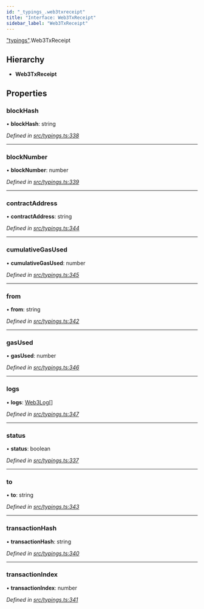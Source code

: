 ```yaml
---
id: "_typings_.web3txreceipt"
title: "Interface: Web3TxReceipt"
sidebar_label: "Web3TxReceipt"
---
```


["typings"](../modules/_typings_.md).Web3TxReceipt

## Hierarchy

* **Web3TxReceipt**

## Properties

### blockHash

•  **blockHash**: string

*Defined in [src/typings.ts:338](https://github.com/trustlines-protocol/clientlib/blob/4830efe/src/typings.ts#L338)*

___

### blockNumber

•  **blockNumber**: number

*Defined in [src/typings.ts:339](https://github.com/trustlines-protocol/clientlib/blob/4830efe/src/typings.ts#L339)*

___

### contractAddress

•  **contractAddress**: string

*Defined in [src/typings.ts:344](https://github.com/trustlines-protocol/clientlib/blob/4830efe/src/typings.ts#L344)*

___

### cumulativeGasUsed

•  **cumulativeGasUsed**: number

*Defined in [src/typings.ts:345](https://github.com/trustlines-protocol/clientlib/blob/4830efe/src/typings.ts#L345)*

___

### from

•  **from**: string

*Defined in [src/typings.ts:342](https://github.com/trustlines-protocol/clientlib/blob/4830efe/src/typings.ts#L342)*

___

### gasUsed

•  **gasUsed**: number

*Defined in [src/typings.ts:346](https://github.com/trustlines-protocol/clientlib/blob/4830efe/src/typings.ts#L346)*

___

### logs

•  **logs**: [Web3Log](_typings_.web3log.md)[]

*Defined in [src/typings.ts:347](https://github.com/trustlines-protocol/clientlib/blob/4830efe/src/typings.ts#L347)*

___

### status

•  **status**: boolean

*Defined in [src/typings.ts:337](https://github.com/trustlines-protocol/clientlib/blob/4830efe/src/typings.ts#L337)*

___

### to

•  **to**: string

*Defined in [src/typings.ts:343](https://github.com/trustlines-protocol/clientlib/blob/4830efe/src/typings.ts#L343)*

___

### transactionHash

•  **transactionHash**: string

*Defined in [src/typings.ts:340](https://github.com/trustlines-protocol/clientlib/blob/4830efe/src/typings.ts#L340)*

___

### transactionIndex

•  **transactionIndex**: number

*Defined in [src/typings.ts:341](https://github.com/trustlines-protocol/clientlib/blob/4830efe/src/typings.ts#L341)*
